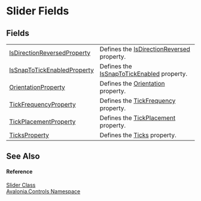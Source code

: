 # Slider Fields




## Fields
<table>
<tr>
<td><a href="F_Avalonia_Controls_Slider_IsDirectionReversedProperty">IsDirectionReversedProperty</a></td>
<td>Defines the <a href="P_Avalonia_Controls_Slider_IsDirectionReversed">IsDirectionReversed</a> property.</td>
</tr>
<tr>
<td><a href="F_Avalonia_Controls_Slider_IsSnapToTickEnabledProperty">IsSnapToTickEnabledProperty</a></td>
<td>Defines the <a href="P_Avalonia_Controls_Slider_IsSnapToTickEnabled">IsSnapToTickEnabled</a> property.</td>
</tr>
<tr>
<td><a href="F_Avalonia_Controls_Slider_OrientationProperty">OrientationProperty</a></td>
<td>Defines the <a href="P_Avalonia_Controls_Slider_Orientation">Orientation</a> property.</td>
</tr>
<tr>
<td><a href="F_Avalonia_Controls_Slider_TickFrequencyProperty">TickFrequencyProperty</a></td>
<td>Defines the <a href="P_Avalonia_Controls_Slider_TickFrequency">TickFrequency</a> property.</td>
</tr>
<tr>
<td><a href="F_Avalonia_Controls_Slider_TickPlacementProperty">TickPlacementProperty</a></td>
<td>Defines the <a href="P_Avalonia_Controls_Slider_TickPlacement">TickPlacement</a> property.</td>
</tr>
<tr>
<td><a href="F_Avalonia_Controls_Slider_TicksProperty">TicksProperty</a></td>
<td>Defines the <a href="P_Avalonia_Controls_Slider_Ticks">Ticks</a> property.</td>
</tr>
</table>

## See Also


#### Reference
<a href="T_Avalonia_Controls_Slider">Slider Class</a>  
<a href="N_Avalonia_Controls">Avalonia.Controls Namespace</a>  

